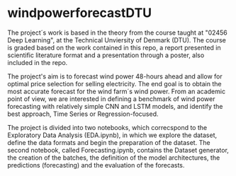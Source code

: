 # windpowerforecastDTU
The project´s work is based in the theory from the course taught at "02456 Deep Learning", at the Technical Unviersity of Denmark (DTU). The course is graded based on the work contained in this repo, a report presented in scientific literature format and a presentation through a poster, also included in the repo.

The project's aim is to forecast wind power 48-hours ahead and allow for optimal price selection for selling electricity. The end goal is to obtain the most accurate forecast for the wind farm´s wind power. From an academic point of view, we are interested in defining a benchmark of wind power forecasting with relatively simple CNN and LSTM models, and identify the best approach, Time Series or Regression-focused.

The project is divided into two notebooks, which correcspond to the Exploratory Data Analysis (EDA.ipynb), in which we explore the dataset, define the data formats and begin the preparation of the dataset.
The second notebook, called Forecasting.ipynb, contains the Dataset generator, the creation of the batches, the definition of the model architectures, the predictions (forecasting) and the evaluation of the forecasts. 
